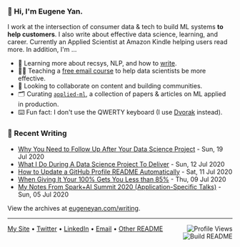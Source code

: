 ### 👋 Hi, I'm Eugene Yan.

I work at the intersection of consumer data & tech to build ML systems **to help customers**. I also write about effective data science, learning, and career. Currently an Applied Scientist at Amazon Kindle helping users read more. In addition, I'm ...

- 🌱 Learning more about recsys, NLP, and how to [write](https://eugeneyan.com/writing/).
- 👨‍💻 Teaching a [free email course](https://eugeneyan.com/resources/) to help data scientists be more effective.
- 🙌 Looking to collaborate on content and building communities.
- 🗂 Curating [`applied-ml`](https://github.com/eugeneyan/applied-ml), a collection of papers & articles on ML applied in production.
- ⌨️ Fun fact: I don't use the QWERTY keyboard (I use [Dvorak](https://en.wikipedia.org/wiki/Dvorak_keyboard_layout) instead).

### 📝 Recent Writing

<!-- writing starts -->
* [Why You Need to Follow Up After Your Data Science Project](https://eugeneyan.com//writing/why-you-need-to-follow-up-after-your-data-science-project/) - Sun, 19 Jul 2020
* [What I Do During A Data Science Project To Deliver](https://eugeneyan.com//writing/what-i-do-during-a-data-science-project-to-ensure-success/) - Sun, 12 Jul 2020
* [How to Update a GitHub Profile README Automatically](https://eugeneyan.com//writing/how-to-update-github-profile-readme-automatically/) - Sat, 11 Jul 2020
* [When Giving It Your 100% Gets You Less than 85%](https://eugeneyan.com//writing/when-giving-your-100-gets-you-less-than-85/) - Thu, 09 Jul 2020
* [My Notes From Spark+AI Summit 2020 (Application-Specific Talks)](https://eugeneyan.com//writing/notes-from-sparkai-summit-application-specific/) - Sun, 05 Jul 2020
<!-- writing ends -->

View the archives at [eugeneyan.com/writing](https://eugeneyan.com/writing/).

---
[My Site](https://eugeneyan.com) • [Twitter](https://twitter.com/eugeneyan) • [LinkedIn](https://www.linkedin.com/in/eugeneyan) • [Email](mailto:eugene@eugeneyan.com)  • [Other README](https://eugeneyan.com/readme/)
<img style="padding-left: 5px" src="https://gpvc.arturio.dev/eugeneyan" align="right" alt="Profile Views"><a href="https://github.com/eugeneyan/eugeneyan/actions"><img src="https://github.com/eugeneyan/eugeneyan/workflows/Build%20README/badge.svg?branch=master" align="right" alt="Build README"></a>